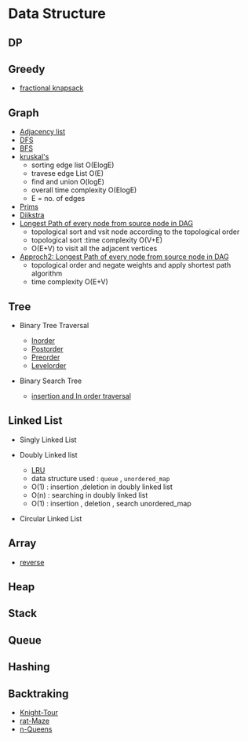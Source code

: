 # Data Structure

## DP

## Greedy

- [fractional knapsack](9.greedy/fracttional_knapSack.cpp)

## Graph

- [Adjacency list](4.graph/adj_list.cpp)
- [DFS](4.graph/DFS.cpp)
- [BFS](4.graph/BFS.cpp)
- [kruskal's](4.graph/kruskal.cpp)
   - sorting edge list O(ElogE)
   - travese edge List O(E)
   - find and union O(logE)
   - overall time complexity O(ElogE)
   - E = no. of edges
- [Prims](4.graph/prims.cpp)
- [Dijkstra](4.graph/dijkstra.cpp)
- [Longest Path of every node from source node in DAG](4.graph/longest_path_DAG.cpp)
   - topological sort and vsit node according to the topological order
   - topological sort :time complexity O(V+E)
   - O(E+V) to visit all the adjacent vertices 
- [Approch2: Longest Path of every node from source node in DAG](4.graph/longest_path_DAG-method2.cpp)
   - topological order and negate weights and apply shortest path algorithm
   - time complexity O(E+V)

## Tree

- Binary Tree Traversal
   - [Inorder](5.tree/BT_inorder.cpp)
   - [Postorder](5.tree/BT_levelorder.cpp)
   - [Preorder](5.tree/BT_preorder.cpp)
   - [Levelorder](5.tree/BT_levelorder.cpp)

- Binary Search Tree
   - [insertion and In order traversal](5.tree/BST.cpp)

## Linked List 

- Singly Linked List

- Doubly Linked list
   - [LRU](6.linkedList/doublyList/LRU_hash.cpp)
   - data structure used : `queue` , `unordered_map`
   - O(1) : insertion ,deletion in doubly linked list
   - O(n) : searching in doubly linked list
   - O(1) : insertion , deletion , search unordered_map 

- Circular Linked List

## Array

- [reverse](1.Interger%20array/reversearray.cpp)

## Heap

## Stack

## Queue

## Hashing

## Backtraking

-  [Knight-Tour](./10.backtracking/1_knightTourProblem.cpp)
-  [rat-Maze](./10.backtracking/2_ratMaze.cpp)
-  [n-Queens](./10.backtracking/3_nQueens.cpp)


